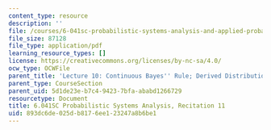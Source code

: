 ```yaml
---
content_type: resource
description: ''
file: /courses/6-041sc-probabilistic-systems-analysis-and-applied-probability-fall-2013/893dc6de025db8176ee123247a8b6be1_MIT6_041SCF13_rec11.pdf
file_size: 87128
file_type: application/pdf
learning_resource_types: []
license: https://creativecommons.org/licenses/by-nc-sa/4.0/
ocw_type: OCWFile
parent_title: 'Lecture 10: Continuous Bayes'' Rule; Derived Distributions'
parent_type: CourseSection
parent_uid: 5d1de23e-b7c4-9423-7bfa-ababd1266729
resourcetype: Document
title: 6.041SC Probabilistic Systems Analysis, Recitation 11
uid: 893dc6de-025d-b817-6ee1-23247a8b6be1
---
```

